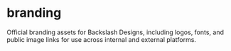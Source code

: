 # branding
Official branding assets for Backslash Designs, including logos, fonts, and public image links for use across internal and external platforms.
